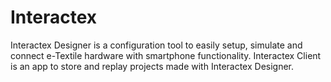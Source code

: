 Interactex
==========

Interactex Designer is a configuration tool to easily setup, simulate and connect e-Textile hardware with smartphone functionality. Interactex Client is an app to store and replay projects made with Interactex Designer.
